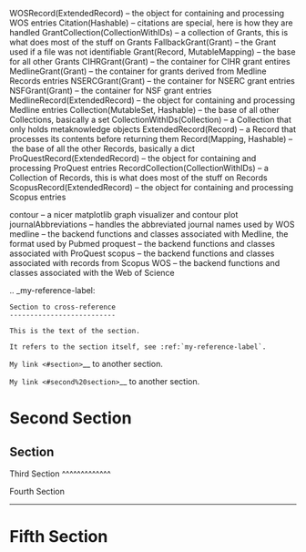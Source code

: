 WOSRecord(ExtendedRecord) – the object for containing and processing WOS entries <WOSRecord>
Citation(Hashable) – citations are special, here is how they are handled <Citation>
GrantCollection(CollectionWithIDs) – a collection of Grants, this is what does most of the stuff on Grants <GrantCollection>
FallbackGrant(Grant) – the Grant used if a file was not identifiable <FallbackGrant>
Grant(Record, MutableMapping) – the base for all other Grants <Grant>
CIHRGrant(Grant) – the container for CIHR grant entires <CIHRGrant>
MedlineGrant(Grant) – the container for grants derived from Medline Records entries <MedlineGrant>
NSERCGrant(Grant) – the container for NSERC grant entries <NSERCGrant>
NSFGrant(Grant) – the container for NSF grant entries <NSFGrant>
MedlineRecord(ExtendedRecord) – the object for containing and processing Medline entries <MedlineRecord>
Collection(MutableSet, Hashable) – the base of all other Collections, basically a set <Collection>
CollectionWithIDs(Collection) – a Collection that only holds metaknowledge objects <CollectionWithIDs>
ExtendedRecord(Record) – a Record that processes its contents before returning them <ExtendedRecord>
Record(Mapping, Hashable) – the base of all the other Records, basically a dict <Record>
ProQuestRecord(ExtendedRecord) – the object for containing and processing ProQuest entries <ProQuestRecord>
RecordCollection(CollectionWithIDs) – a Collection of Records, this is what does most of the stuff on Records <RecordCollection>
ScopusRecord(ExtendedRecord) – the object for containing and processing Scopus entries <ScopusRecord>

contour – a nicer matplotlib graph visualizer and contour plot <contour>
journalAbbreviations – handles the abbreviated journal names used by WOS <journalAbbreviations>
medline – the backend functions and classes associated with Medline, the format used by Pubmed <medline>
proquest – the backend functions and classes associated with ProQuest <proquest>
scopus – the backend functions and classes associated with records from Scopus <scopus>
WOS – the backend functions and classes associated with the Web of Science <WOS>


.. _my-reference-label:

    Section to cross-reference
    --------------------------

    This is the text of the section.

    It refers to the section itself, see :ref:`my-reference-label`.

`My link <#section>`__ to another section.

`My link <#second%20section>`__ to another section.

Second Section
==============

Section
-------



Third Section
^^^^^^^^^^^^^

Fourth Section
______________

Fifth Section
=============
